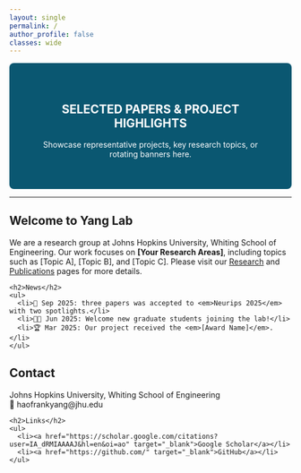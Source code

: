 ```yaml
---
layout: single
permalink: /
author_profile: false
classes: wide
---
```


<!-- Banner Section -->
<div style="text-align:center; background-color:#0a5771; color:white; padding:40px; border-radius:8px;">
  <h2>SELECTED PAPERS & PROJECT HIGHLIGHTS</h2>
  <p>Showcase representative projects, key research topics, or rotating banners here.</p>
</div>

---

<div class="home-columns">

  <div class="left-col">
    <h2>Welcome to Yang Lab</h2>
    <p>
      We are a research group at Johns Hopkins University, Whiting School of Engineering.  
      Our work focuses on <strong>[Your Research Areas]</strong>, including topics such as [Topic A], [Topic B], and [Topic C].  
      Please visit our <a href="/research/">Research</a> and <a href="/publications/">Publications</a> pages for more details.
    </p>

    <h2>News</h2>
    <ul>
      <li>🎉 Sep 2025: three papers was accepted to <em>Neurips 2025</em> with two spotlights.</li>
      <li>🧑‍🎓 Jun 2025: Welcome new graduate students joining the lab!</li>
      <li>🏆 Mar 2025: Our project received the <em>[Award Name]</em>.</li>
    </ul>
  </div>

  <!-- Right Column -->
  <div class="right-col">
    <h2>Contact</h2>
    <p>
      Johns Hopkins University, Whiting School of Engineering<br>
      📧 haofrankyang@jhu.edu
    </p>

    <h2>Links</h2>
    <ul>
      <li><a href="https://scholar.google.com/citations?user=IA_dRMIAAAAJ&hl=en&oi=ao" target="_blank">Google Scholar</a></li>
      <li><a href="https://github.com/" target="_blank">GitHub</a></li>
    </ul>
  </div>
</div>
